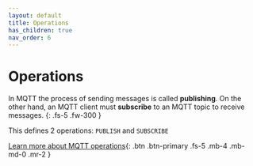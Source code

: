 ```yaml
---
layout: default
title: Operations
has_children: true
nav_order: 6
---
```


# Operations

In MQTT the process of sending messages is called **publishing**. On the other hand, an MQTT client must **subscribe** to an MQTT topic to receive messages.
{: .fs-5 .fw-300 }

This defines 2 operations: `PUBLISH` and `SUBSCRIBE`

[Learn more about MQTT operations](https://www.hivemq.com/blog/mqtt-essentials-part-4-mqtt-publish-subscribe-unsubscribe/){: .btn .btn-primary .fs-5 .mb-4 .mb-md-0 .mr-2 }
